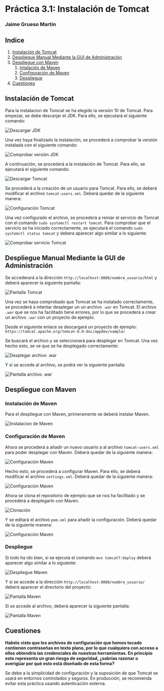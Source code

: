 # Práctica 3.1: Instalación de Tomcat

### Jaime Grueso Martin

## Indice
1. [Instalación de Tomcat](#id1)
2. [Despliegue Manual Mediante la GUI de Administración](#id2)
3. [Despliegue con Maven](#id3)
    1. [Intalación de Maven](#id31)
    2. [Configuración de Maven](#id32)
    3. [Despliegue](#id33)
4. [Cuestiones](#id4)

<div id="id1"></div>

## Instalación de Tomcat 
Para la instalacion de Tomcat se ha elegido la versión 10 de Tomcat. Para empezar, se debe descarjar el JDK. Para ello, se ejecutará el siguiente comando:

![Descargar JDK](./assets/images/screenshot.18.jpg)

Una vez haya finalizado la instalación, se procederá a comprobar la versión instalada con el siguiente comando:

![Comprobar versión JDK](./assets/images/screenshot.17.jpg)

A continuación, se procederá a la instalación de Tomcat. Para ello, se ejecutará el siguiente comando:

![Descargar Tomcat](./assets/images/screenshot.19.jpg)

Se procederá a la creación de un usuario para Tomcat. Para ello, se deberá modificar el archivo `tomcat-users.xml`. Deberá quedar de la siguiente manera:

![Configuración Tomcat](./assets/images/screenshot.1.jpg)

Una vez configurado el archivo, se procederá a reiniar el servicio de Tomcat con el comando `sudo systemctl restart tomcat`. Para comprobar que el servicio se ha iniciado correctamente, se ejecutará el comando `sudo systemctl status tomcat` y debera aparecer algo similar a lo siguiente:

![Comprobar servicio Tomcat](./assets/images/screenshot.2.jpg)

<div id="id2"></div>

## Despliegue Manual Mediante la GUI de Administración

Se accederará a la dirección `http://localhost:8080/nombre_usuario/html` y deberá aparecer la siguiente pantalla:

![Pantalla Tomcat](./assets/images/screenshot.3.jpg)

Una vez se haya comprobado que Tomcat se ha instalado correctamente, se procederá a intentar desplegar un un archivo `.war` en Tomcat.
El archivo `.war` que se nos ha facilitado tiene errores, por lo que se procederá a crear un archivo `.war` con un proyecto de ejemplo.

Desde el siguiente enlace se descargará un proyecto de ejemplo: `https://tomcat.apache.org/tomcat-6.0-doc/appdev/sample/`

Se buscará el archivo y se seleccionará para desplegar en Tomcat. Una vez hecho esto, se ve que se ha desplegado correctamente:

![Desplegar archivo .war](./assets/images/screenshot.5.jpg)

Y si se accede al archivo, se podrá ver la siguiente pantalla:

![Pantalla archivo .war](./assets/images/screenshot.4.jpg)

<div id="id3"></div>

## Despliegue con Maven

<div id="id31"></div>

### Instalación de Maven
Para el despliegue con Maven, primeramente se deberá instalar Maven.

![Instalacion de Maven](./assets/images/screenshot.6.jpg)

<div id="id32"></div>

### Configuración de Maven
Ahora se procederá a añadir un nuevo usuario a al archivo `tomcat-users.xml` para poder desplegar con Maven. Deberá quedar de la siguiente manera:

![Configuración Maven](./assets/images/screenshot.7.jpg)

Hecho esto, se procederá a configurar Maven. Para ello, se deberá modificar el archivo `settings.xml`. Deberá quedar de la siguiente manera:

![Configuración Maven](./assets/images/screenshot.8.jpg)

Ahora se clona el repositorio de ejemplo que se nos ha facilitado y se procederá a desplegarlo con Maven.

![Clonación](./assets/images/screenshot.9.jpg)

Y se editará el archivo `pom.xml` para añadir la configuración. Deberá quedar de la siguiente manera:	

![Configuración Maven](./assets/images/screenshot.14.jpg)

<div id="id33"></div>

### Despliegue

Si todo ha ido bien, si se ejecuta el comando `mvn tomcat7:deploy` deberá aparecer algo similar a lo siguiente:

![Despliegue Maven](./assets/images/screenshot.11.jpg)

Y si se accede a la dirección `http://localhost:8080/nombre_usuario/` deberá aparecer el directorio del proyecto:

![Pantalla Maven](./assets/images/screenshot.12.jpg)

Si se accede al archivo, deberá aparecer la siguiente pantalla:

![Pantalla Maven](./assets/images/screenshot.13.jpg)

<div id="id4"></div>

## Cuestiones

**Habéis visto que los archivos de configuración que hemos tocado contienen contraseñas en texto plano, por lo que cualquiera con acceso a ellos obtendría las credenciales de nuestras herramientas. En principio esto representa un gran riesgo de seguridad, ¿sabrías razonar o averigüar por qué esto está diseñado de esta forma?**

Se debe a la simplicidad de configuración y la suposición de que Tomcat se usará en entornos controlados y seguros. En producción, se recomienda evitar esta práctica usando autenticación externa.






